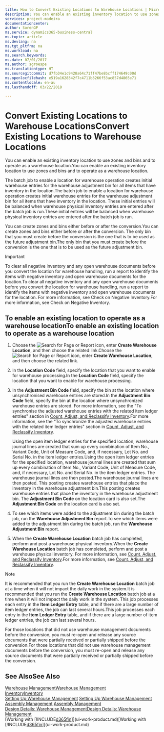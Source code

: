 ```yaml
---
title: How to Convert Existing Locations to Warehouse Locations | Microsoft Docs
description: You can enable an existing inventory location to use zones and bins and to operate as a warehouse location.
services: project-madeira
documentationcenter: 
author: SorenGP
ms.service: dynamics365-business-central
ms.topic: article
ms.devlang: na
ms.tgt_pltfrm: na
ms.workload: na
ms.search.keywords: 
ms.date: 07/01/2017
ms.author: sgroespe
ms.translationtype: HT
ms.sourcegitcommit: d7fb34e1c9428a64c71ff47be8bcff174649c00d
ms.openlocfilehash: e519a1628342f7c4711b3266f53ac857d4865e71
ms.contentlocale: en-au
ms.lasthandoff: 03/22/2018

---
```

# <a name="convert-existing-locations-to-warehouse-locations"></a><span data-ttu-id="9a7d3-103">Convert Existing Locations to Warehouse Locations</span><span class="sxs-lookup"><span data-stu-id="9a7d3-103">Convert Existing Locations to Warehouse Locations</span></span>
<span data-ttu-id="9a7d3-104">You can enable an existing inventory location to use zones and bins and to operate as a warehouse location.</span><span class="sxs-lookup"><span data-stu-id="9a7d3-104">You can enable an existing inventory location to use zones and bins and to operate as a warehouse location.</span></span>  

<span data-ttu-id="9a7d3-105">The batch job to enable a location for warehouse operation creates initial warehouse entries for the warehouse adjustment bin for all items that have inventory in the location.</span><span class="sxs-lookup"><span data-stu-id="9a7d3-105">The batch job to enable a location for warehouse operation creates initial warehouse entries for the warehouse adjustment bin for all items that have inventory in the location.</span></span> <span data-ttu-id="9a7d3-106">These initial entries will be balanced when warehouse physical inventory entries are entered after the batch job is run.</span><span class="sxs-lookup"><span data-stu-id="9a7d3-106">These initial entries will be balanced when warehouse physical inventory entries are entered after the batch job is run.</span></span>  

<span data-ttu-id="9a7d3-107">You can create zones and bins either before or after the conversion.</span><span class="sxs-lookup"><span data-stu-id="9a7d3-107">You can create zones and bins either before or after the conversion.</span></span> <span data-ttu-id="9a7d3-108">The only bin that you must create before the conversion is the one that is to be used as the future adjustment bin.</span><span class="sxs-lookup"><span data-stu-id="9a7d3-108">The only bin that you must create before the conversion is the one that is to be used as the future adjustment bin.</span></span>  

> [!IMPORTANT]  
>  <span data-ttu-id="9a7d3-109">To clear all negative inventory and any open warehouse documents before you convert the location for warehouse handling, run a report to identify the items with negative inventory and open warehouse documents for the location.</span><span class="sxs-lookup"><span data-stu-id="9a7d3-109">To clear all negative inventory and any open warehouse documents before you convert the location for warehouse handling, run a report to identify the items with negative inventory and open warehouse documents for the location.</span></span> <span data-ttu-id="9a7d3-110">For more information, see Check on Negative Inventory.</span><span class="sxs-lookup"><span data-stu-id="9a7d3-110">For more information, see Check on Negative Inventory.</span></span>  

## <a name="to-enable-an-existing-location-to-operate-as-a-warehouse-location"></a><span data-ttu-id="9a7d3-111">To enable an existing location to operate as a warehouse location</span><span class="sxs-lookup"><span data-stu-id="9a7d3-111">To enable an existing location to operate as a warehouse location</span></span>  
1.  <span data-ttu-id="9a7d3-112">Choose the ![Search for Page or Report](media/ui-search/search_small.png "Search for Page or Report icon") icon, enter **Create Warehouse Location**, and then choose the related link.</span><span class="sxs-lookup"><span data-stu-id="9a7d3-112">Choose the ![Search for Page or Report](media/ui-search/search_small.png "Search for Page or Report icon") icon, enter **Create Warehouse Location**, and then choose the related link.</span></span>  
2.  <span data-ttu-id="9a7d3-113">In the **Location Code** field, specify the location that you want to enable for warehouse processing.</span><span class="sxs-lookup"><span data-stu-id="9a7d3-113">In the **Location Code** field, specify the location that you want to enable for warehouse processing.</span></span>  
3.  <span data-ttu-id="9a7d3-114">In the **Adjustment Bin Code** field, specify the bin at the location where unsynchronised warehouse entries are stored.</span><span class="sxs-lookup"><span data-stu-id="9a7d3-114">In the **Adjustment Bin Code** field, specify the bin at the location where unsynchronized warehouse entries are stored.</span></span> <span data-ttu-id="9a7d3-115">For more information, see the "To synchronise the adjusted warehouse entries with the related item ledger entries" section in [Count, Adjust, and Reclassify Inventory](inventory-how-count-adjust-reclassify.md).</span><span class="sxs-lookup"><span data-stu-id="9a7d3-115">For more information, see the "To synchronize the adjusted warehouse entries with the related item ledger entries" section in [Count, Adjust, and Reclassify Inventory](inventory-how-count-adjust-reclassify.md).</span></span>  

    <span data-ttu-id="9a7d3-116">Using the open item ledger entries for the specified location, warehouse journal lines are created that sum up every combination of Item No., Variant Code, Unit of Measure Code, and, if necessary, Lot No. and Serial No. in the item ledger entries.</span><span class="sxs-lookup"><span data-stu-id="9a7d3-116">Using the open item ledger entries for the specified location, warehouse journal lines are created that sum up every combination of Item No., Variant Code, Unit of Measure Code, and, if necessary, Lot No. and Serial No. in the item ledger entries.</span></span> <span data-ttu-id="9a7d3-117">The warehouse journal lines are then posted.</span><span class="sxs-lookup"><span data-stu-id="9a7d3-117">The warehouse journal lines are then posted.</span></span> <span data-ttu-id="9a7d3-118">This posting creates warehouse entries that place the inventory in the warehouse adjustment bin.</span><span class="sxs-lookup"><span data-stu-id="9a7d3-118">This posting creates warehouse entries that place the inventory in the warehouse adjustment bin.</span></span> <span data-ttu-id="9a7d3-119">The **Adjustment Bin Code** on the location card is also set.</span><span class="sxs-lookup"><span data-stu-id="9a7d3-119">The **Adjustment Bin Code** on the location card is also set.</span></span>  

4.  <span data-ttu-id="9a7d3-120">To see which items were added to the adjustment bin during the batch job, run the **Warehouse Adjustment Bin** report.</span><span class="sxs-lookup"><span data-stu-id="9a7d3-120">To see which items were added to the adjustment bin during the batch job, run the **Warehouse Adjustment Bin** report.</span></span>  
5.  <span data-ttu-id="9a7d3-121">When the **Create Warehouse Location** batch job has completed, perform and post a warehouse physical inventory.</span><span class="sxs-lookup"><span data-stu-id="9a7d3-121">When the **Create Warehouse Location** batch job has completed, perform and post a warehouse physical inventory.</span></span> <span data-ttu-id="9a7d3-122">For more information, see [Count, Adjust, and Reclassify Inventory](inventory-how-count-adjust-reclassify.md).</span><span class="sxs-lookup"><span data-stu-id="9a7d3-122">For more information, see [Count, Adjust, and Reclassify Inventory](inventory-how-count-adjust-reclassify.md).</span></span>  

> [!NOTE]  
>  <span data-ttu-id="9a7d3-123">It is recommended that you run the **Create Warehouse Location** batch job at a time when it will not impact the daily work in the system.</span><span class="sxs-lookup"><span data-stu-id="9a7d3-123">It is recommended that you run the **Create Warehouse Location** batch job at a time when it will not impact the daily work in the system.</span></span> <span data-ttu-id="9a7d3-124">This job processes each entry in the **Item Ledger Entry** table, and if there are a large number of item ledger entries, the job can last several hours.</span><span class="sxs-lookup"><span data-stu-id="9a7d3-124">This job processes each entry in the **Item Ledger Entry** table, and if there are a large number of item ledger entries, the job can last several hours.</span></span>  

 <span data-ttu-id="9a7d3-125">For those locations that did not use warehouse management documents before the conversion, you must re-open and release any source documents that were partially received or partially shipped before the conversion.</span><span class="sxs-lookup"><span data-stu-id="9a7d3-125">For those locations that did not use warehouse management documents before the conversion, you must re-open and release any source documents that were partially received or partially shipped before the conversion.</span></span>  

## <a name="see-also"></a><span data-ttu-id="9a7d3-126">See Also</span><span class="sxs-lookup"><span data-stu-id="9a7d3-126">See Also</span></span>  
[<span data-ttu-id="9a7d3-127">Warehouse Management</span><span class="sxs-lookup"><span data-stu-id="9a7d3-127">Warehouse Management</span></span>](warehouse-manage-warehouse.md)  
[<span data-ttu-id="9a7d3-128">Inventory</span><span class="sxs-lookup"><span data-stu-id="9a7d3-128">Inventory</span></span>](inventory-manage-inventory.md)  
<span data-ttu-id="9a7d3-129">[Setting Up Warehouse Management](warehouse-setup-warehouse.md)   </span><span class="sxs-lookup"><span data-stu-id="9a7d3-129">[Setting Up Warehouse Management](warehouse-setup-warehouse.md)   </span></span>  
<span data-ttu-id="9a7d3-130">[Assembly Management](assembly-assemble-items.md)  </span><span class="sxs-lookup"><span data-stu-id="9a7d3-130">[Assembly Management](assembly-assemble-items.md)  </span></span>  
[<span data-ttu-id="9a7d3-131">Design Details: Warehouse Management</span><span class="sxs-lookup"><span data-stu-id="9a7d3-131">Design Details: Warehouse Management</span></span>](design-details-warehouse-management.md)  
<span data-ttu-id="9a7d3-132">[Working with [!INCLUDE[d365fin](includes/d365fin_md.md)]](ui-work-product.md)</span><span class="sxs-lookup"><span data-stu-id="9a7d3-132">[Working with [!INCLUDE[d365fin](includes/d365fin_md.md)]](ui-work-product.md)</span></span>

